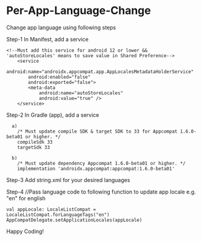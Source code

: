 # Per-App-Language-Change

Change app language using following steps

Step-1
    In Manifest, add a service

    <!--Must add this service for android 12 or lower && 'autoStoreLocales' means to save value in Shared Preference-->
        <service
            android:name="androidx.appcompat.app.AppLocalesMetadataHolderService"
            android:enabled="false"
            android:exported="false">
            <meta-data
                android:name="autoStoreLocales"
                android:value="true" />
        </service>
    
Step-2
    In Gradle (app), add a service
    
      a)
        /* Must update compile SDK & target SDK to 33 for Appcompat 1.6.0-beta01 or higher. */
        compileSdk 33
        targetSdk 33
        
      b)
        /* Must update dependency Appcompat 1.6.0-beta01 or higher. */
        implementation 'androidx.appcompat:appcompat:1.6.0-beta01'
    
Step-3
    Add string.xml for your desired languages
    
Step-4
    //Pass language code to following function to update app locale e.g. "en" for english
      
    val appLocale: LocaleListCompat = LocaleListCompat.forLanguageTags("en")
    AppCompatDelegate.setApplicationLocales(appLocale)
    
Happy Coding!
